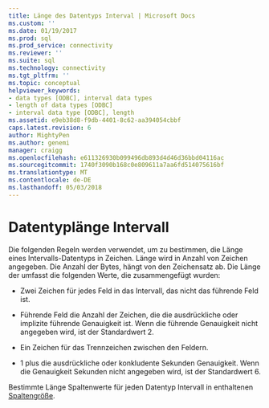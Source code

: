 ```yaml
---
title: Länge des Datentyps Interval | Microsoft Docs
ms.custom: ''
ms.date: 01/19/2017
ms.prod: sql
ms.prod_service: connectivity
ms.reviewer: ''
ms.suite: sql
ms.technology: connectivity
ms.tgt_pltfrm: ''
ms.topic: conceptual
helpviewer_keywords:
- data types [ODBC], interval data types
- length of data types [ODBC]
- interval data type [ODBC], length
ms.assetid: e9eb38d8-f9db-4401-8c62-aa394054cbbf
caps.latest.revision: 6
author: MightyPen
ms.author: genemi
manager: craigg
ms.openlocfilehash: e611326930b099496db893d4d46d36bbd04116ac
ms.sourcegitcommit: 1740f3090b168c0e809611a7aa6fd514075616bf
ms.translationtype: MT
ms.contentlocale: de-DE
ms.lasthandoff: 05/03/2018
---
```

# <a name="interval-data-type-length"></a>Datentyplänge Intervall
Die folgenden Regeln werden verwendet, um zu bestimmen, die Länge eines Intervalls-Datentyps in Zeichen. Länge wird in Anzahl von Zeichen angegeben. Die Anzahl der Bytes, hängt von den Zeichensatz ab. Die Länge der umfasst die folgenden Werte, die zusammengefügt wurden:  
  
-   Zwei Zeichen für jedes Feld in das Intervall, das nicht das führende Feld ist.  
  
-   Führende Feld die Anzahl der Zeichen, die die ausdrückliche oder implizite führende Genauigkeit ist. Wenn die führende Genauigkeit nicht angegeben wird, ist der Standardwert 2.  
  
-   Ein Zeichen für das Trennzeichen zwischen den Feldern.  
  
-   1 plus die ausdrückliche oder konkludente Sekunden Genauigkeit. Wenn die Genauigkeit Sekunden nicht angegeben wird, ist der Standardwert 6.  
  
 Bestimmte Länge Spaltenwerte für jeden Datentyp Intervall in enthaltenen [Spaltengröße](../../../odbc/reference/appendixes/column-size.md).
